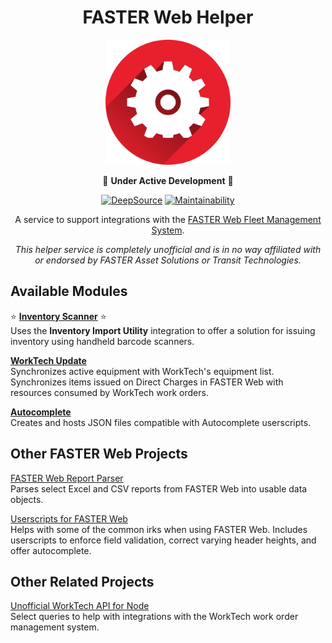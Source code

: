<div align=center>

# FASTER Web Helper

<img src="public/images/logo.svg" height="200" />

🚧 **Under Active Development** 🚧

[![DeepSource](https://app.deepsource.com/gh/cityssm/faster-web-helper.svg/?label=active+issues&show_trend=true&token=u_wO1FIhQ1v-pNxtKl8dZxM4)](https://app.deepsource.com/gh/cityssm/faster-web-helper/)
[![Maintainability](https://api.codeclimate.com/v1/badges/f30a366c800b38bd9eb7/maintainability)](https://codeclimate.com/github/cityssm/faster-web-helper/maintainability)

A service to support integrations with the
[FASTER Web Fleet Management System](https://fasterasset.com/products/fleet-management-software/).

_This helper service is completely unofficial and is in no way affiliated with or endorsed by FASTER Asset Solutions or Transit Technologies._

</div>

## Available Modules

⭐ [**Inventory Scanner**](./modules/inventoryScanner/README.md) ⭐<br />
Uses the **Inventory Import Utility** integration to offer
a solution for issuing inventory using handheld barcode scanners.

[**WorkTech Update**](./modules/worktechUpdate/README.md)<br />
Synchronizes active equipment with WorkTech's equipment list.
Synchronizes items issued on Direct Charges in FASTER Web
with resources consumed by WorkTech work orders.

[**Autocomplete**](./modules/autocomplete/README.md)<br />
Creates and hosts JSON files compatible with Autocomplete userscripts.

## Other FASTER Web Projects

[FASTER Web Report Parser](https://github.com/cityssm/node-faster-report-parser)<br />
Parses select Excel and CSV reports from FASTER Web into usable data objects.

[Userscripts for FASTER Web](https://github.com/cityssm/userscripts?tab=readme-ov-file#userscripts-for-faster-web)<br />
Helps with some of the common irks when using FASTER Web.
Includes userscripts to enforce field validation, correct varying header heights,
and offer autocomplete.

## Other Related Projects

[Unofficial WorkTech API for Node](https://github.com/cityssm/node-worktech-api)<br />
Select queries to help with integrations with the WorkTech work order management system.